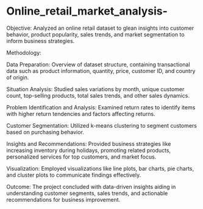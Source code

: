 # Online_retail_market_analysis-

Objective:
Analyzed an online retail dataset to glean insights into customer behavior, product popularity, sales trends, and market segmentation to inform business strategies.

Methodology:

Data Preparation:
Overview of dataset structure, containing transactional data such as product information, quantity, price, customer ID, and country of origin.


Situation Analysis:
Studied sales variations by month, unique customer count, top-selling products, total sales trends, and other sales dynamics.


Problem Identification and Analysis:
Examined return rates to identify items with higher return tendencies and factors affecting returns.


Customer Segmentation:
Utilized k-means clustering to segment customers based on purchasing behavior.


Insights and Recommendations:
Provided business strategies like increasing inventory during holidays, promoting related products, personalized services for top customers, and market focus.


Visualization:
Employed visualizations like line plots, bar charts, pie charts, and cluster plots to communicate findings effectively.


Outcome:
The project concluded with data-driven insights aiding in understanding customer segments, sales trends, and actionable recommendations for business improvement.


